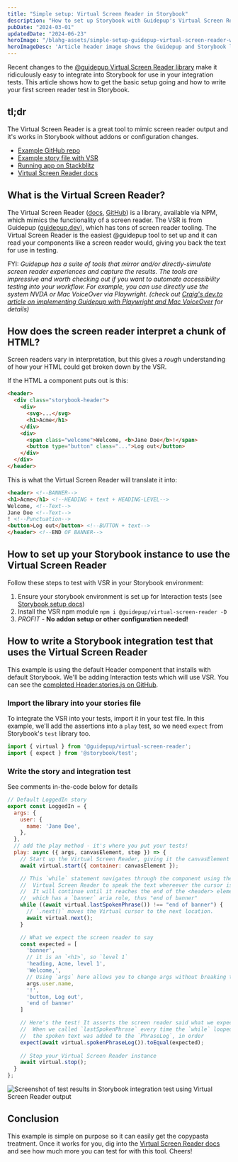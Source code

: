 ```yaml
---
title: "Simple setup: Virtual Screen Reader in Storybook"
description: "How to set up Storybook with Guidepup's Virtual Screen Reader and test what the screen reader speaks"
pubDate: "2024-03-01"
updatedDate: "2024-06-23"
heroImage: "/blahg-assets/simple-setup-guidepup-virtual-screen-reader-with-storybook.avif"
heroImageDesc: 'Article header image shows the Guidepup and Storybook logos between greater-than and less-than characters with text below them that reads "Simple Setup for Virtual Screen Reader + Storybook"'
---
```


Recent changes to the [@guidepup Virtual Screen Reader library][vsr-github] make it ridiculously easy to integrate into Storybook for use in your integration tests. This article shows how to get the basic setup going and how to write your first screen reader test in Storybook.

## tl;dr

The Virtual Screen Reader is a great tool to mimic screen reader output and it's works in Storybook without addons or configuration changes.

* [Example GitHub repo][example-github-repo]
* [Example story file with VSR][example-story-file]
* [Running app on Stackblitz][example-stackblitz]
* [Virtual Screen Reader docs][vsr-docs]


## What is the Virtual Screen Reader?

The Virtual Screen Reader ([docs][vsr-docs], [GitHub][vsr-github]) is a library, available via NPM, which mimics the functionality of a screen reader. The VSR is from Guidepup ([guidepup.dev][guidepup]), which has tons of screen reader tooling. The Virtual Screen Reader is the easiest @guidepup tool to set up and it can read your components like a screen reader would, giving you back the text for use in testing.

FYI: _Guidepup has a suite of tools that mirror and/or directly-simulate screen reader experiences and capture the results.  The tools are impressive and worth checking out if you want to automate accessibility testing into your workflow. For example, you can use directly use the system NVDA or Mac VoiceOver via Playwright. (check out [Craig's dev.to article on implementing Guidepup with Playwright and Mac VoiceOver][craig-article] for details)_


## How does the screen reader interpret a chunk of HTML?

Screen readers vary in interpretation, but this gives a _rough_ understanding of how your HTML could get broken down by the VSR.

If the HTML a component puts out is this:

```html
<header>
  <div class="storybook-header">
    <div>
      <svg>...</svg>
      <h1>Acme</h1>
    </div>
    <div>
      <span class="welcome">Welcome, <b>Jane Doe</b>!</span>
      <button type="button" class="...">Log out</button>
    </div>
  </div>
</header>
```

This is what the Virtual Screen Reader will translate it into:

```html
<header> <!--BANNER-->
<h1>Acme</h1> <!--HEADING + text + HEADING-LEVEL-->
Welcome, <!--Text-->
Jane Doe <!--Text-->
! <!--Punctuation-->
<button>Log out</button> <!--BUTTON + text-->
</header> <!--END OF BANNER-->
```

## How to set up your Storybook instance to use the Virtual Screen Reader

Follow these steps to test with VSR in your Storybook environment:

1. Ensure your storybook environment is set up for Interaction tests (see [Storybook setup docs][sb-setup])
1. Install the VSR npm module 
    `npm i @guidepup/virtual-screen-reader -D`
1. _PROFIT_ - **No addon setup or other configuration needed!**


## How to write a Storybook integration test that uses the Virtual Screen Reader

This example is using the default Header component that installs with default Storybook. We'll be adding Interaction tests which will use VSR. You can see the [completed Header.stories.js on GitHub][example-story-file]. 


### Import the library into your stories file

To integrate the VSR into your tests, import it in your test file. In this example, we'll add the assertions into a `play` test, so we need `expect` from Storybook's `test` library too.

```javascript
import { virtual } from '@guidepup/virtual-screen-reader';
import { expect } from '@storybook/test';
```

### Write the story and integration test

See comments in-the-code below for details

```javascript
// Default LoggedIn story
export const LoggedIn = {
  args: {
    user: {
      name: 'Jane Doe',
    },
  },
  // add the play method - it's where you put your tests!
  play: async ({ args, canvasElement, step }) => {
    // Start up the Virtual Screen Reader, giving it the canvasElement
    await virtual.start({ container: canvasElement });

    // This `while` statement navigates through the component using the 
    //  Virtual Screen Reader to speak the text whereever the cursor is located.
    //  It will continue until it reaches the end of the <header> element, 
    //  which has a `banner` aria role, thus "end of banner"
    while ((await virtual.lastSpokenPhrase()) !== "end of banner") {
      // `.next()` moves the Virtual cursor to the next location.
      await virtual.next();
    }

    // What we expect the screen reader to say
    const expected = [
      'banner',
      // it is an `<h1>`, so `level 1`
      'heading, Acme, level 1',
      'Welcome,',
      // Using `args` here allows you to change args without breaking the test
      args.user.name,
      '!',
      'button, Log out',
      'end of banner'
    ]

    // Here's the test! It asserts the screen reader said what we expected.
    //  When we called `lastSpokenPhrase` every time the `while` looped, 
    //  the spoken text was added to the `PhraseLog`, in order
    expect(await virtual.spokenPhraseLog()).toEqual(expected);
    
    // Stop your Virtual Screen Reader instance
    await virtual.stop();
  }
};

```

![Screenshot of test results in Storybook integration test using Virtual Screen Reader output][example-image]


## Conclusion

This example is simple on purpose so it can easily get the copypasta treatment. Once it works for you, dig into the [Virtual Screen Reader docs][vsr-docs] and see how much more you can test for with this tool. Cheers!




[vsr-docs]: https://www.guidepup.dev/docs/virtual
[vsr-github]: https://github.com/guidepup/virtual-screen-reader
[guidepup]: https://guidepup.dev/
[craig-article]: https://dev.to/craigmorten/a11y-unlocked-screen-reader-automation-tests-3mc8
[sb-setup]: https://storybook.js.org/docs/writing-tests/interaction-testing#set-up-the-interactions-addon
[example-image]: /blahg-assets/storybook-interaction-tests-showing-virtual-screen-reader.avif
[example-github-repo]: https://github.com/scottnath/virtual-screen-reader-storybook
[example-story-file]: https://github.com/scottnath/virtual-screen-reader-storybook/blob/main/stories/Header.stories.js
[example-stackblitz]: https://stackblitz.com/~/github.com/scottnath/virtual-screen-reader-storybook